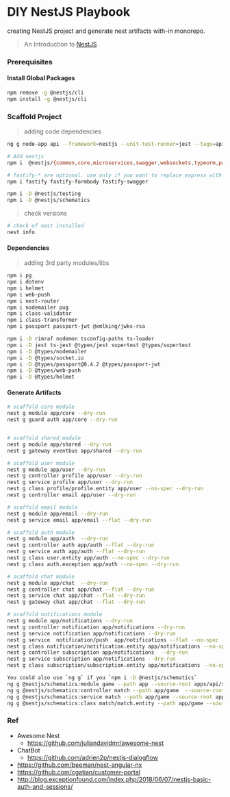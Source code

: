 # DIY NestJS Playbook

creating NestJS project and generate nest artifacts with-in monorepo.

> An Introduction to [NestJS](https://www.joshmorony.com/an-introduction-to-nestjs-for-ionic-developers/)

### Prerequisites

#### Install Global Packages

```bash
npm remove -g @nestjs/cli
npm install -g @nestjs/cli
```

### Scaffold Project

> adding code dependencies

```bash
ng g node-app api --framework=nestjs --unit-test-runner=jest --tags=api-module -d

# Add nestjs
npm i  @nestjs/{common,core,microservices,swagger,websockets,typeorm,passport,elasticsearch}

# fastify-* are optional. use only if you want to replace express with fastify
npm i fastify fastify-formbody fastify-swagger

npm i -D @nestjs/testing
npm i -D @nestjs/schematics
```

> check versions

```bash
# check of nest installed
nest info
```

#### Dependencies

> adding 3rd party modules/libs

```bash
npm i pg
npm i dotenv
npm i helmet
npm i web-push
npm i nest-router
npm i nodemailer pug
npm i class-validator
npm i class-transformer
npm i passport passport-jwt @xmlking/jwks-rsa

npm i -D rimraf nodemon tsconfig-paths ts-loader
npm i -D jest ts-jest @types/jest supertest @types/supertest
npm i -D @types/nodemailer
npm i -D @types/socket.io
npm i -D @types/passport@0.4.2 @types/passport-jwt
npm i -D @types/web-push
npm i -D @types/helmet
```

#### Generate Artifacts

```bash
# scaffold core module
nest g module app/core --dry-run
nest g guard auth app/core --dry-run


# scaffold shared module
nest g module app/shared --dry-run
nest g gateway eventbus app/shared --dry-run

# scaffold user module
nest g module app/user --dry-run
nest g controller profile app/user --dry-run
nest g service profile app/user --dry-run
nest g class profile/profile.entity app/user --no-spec --dry-run
nest g controller email app/user --dry-run

# scaffold email module
nest g module app/email --dry-run
nest g service email app/email --flat --dry-run

# scaffold auth module
nest g module app/auth  --dry-run
nest g controller auth app/auth --flat --dry-run
nest g service auth app/auth --flat --dry-run
nest g class user.entity app/auth --no-spec --dry-run
nest g class auth.exception app/auth --no-spec --dry-run

# scaffold chat module
nest g module app/chat  --dry-run
nest g controller chat app/chat --flat --dry-run
nest g service chat app/chat --flat --dry-run
nest g gateway chat app/chat --flat --dry-run

# scaffold notifications module
nest g module app/notifications --dry-run
nest g controller notification app/notifications --dry-run
nest g service notification app/notifications --dry-run
nest g service  notification/push  app/notifications --flat --no-spec --dry-run
nest g class notification/notification.entity app/notifications --no-spec --dry-run
nest g controller subscription app/notifications  --dry-run
nest g service subscription app/notifications --dry-run
nest g class subscription/subscription.entity app/notifications --no-spec --dry-run

You could also use `ng g` if you `npm i -D @nestjs/schematics`
ng g @nestjs/schematics:module game --path app --source-root apps/api/src -d
ng g @nestjs/schematics:controller match --path app/game  --source-root apps/api/src -d
ng g @nestjs/schematics:service match --path app/game --source-root apps/api/src -d
ng g @nestjs/schematics:class match/match.entity --path app/game --source-root apps/api/src --spec -d
```

### Ref

- Awesome Nest
  - https://github.com/juliandavidmr/awesome-nest
- ChatBot
  - https://github.com/adrien2p/nestjs-dialogflow
- https://github.com/beeman/nest-angular-nx
- https://github.com/cgatian/customer-portal
- http://blog.exceptionfound.com/index.php/2018/06/07/nestjs-basic-auth-and-sessions/
